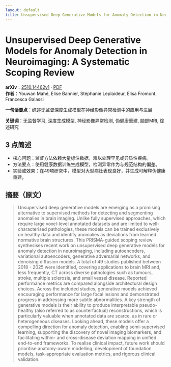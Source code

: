 ```yaml
---
layout: default
title: Unsupervised Deep Generative Models for Anomaly Detection in Neuroimaging: A Systematic Scoping Review
---
```


# Unsupervised Deep Generative Models for Anomaly Detection in Neuroimaging: A Systematic Scoping Review
**arXiv**：[2510.14462v1](https://arxiv.org/abs/2510.14462) · [PDF](https://arxiv.org/pdf/2510.14462.pdf)  
**作者**：Youwan Mahé, Elise Bannier, Stéphanie Leplaideur, Elisa Fromont, Francesca Galassi  

**一句话要点**：综述无监督深度生成模型在神经影像异常检测中的应用与进展

**关键词**：无监督学习, 深度生成模型, 神经影像异常检测, 伪健康重建, 脑部MRI, 综述研究

## 3 点简述
- 核心问题：监督方法依赖大量标注数据，难以处理罕见或异质性疾病。
- 方法要点：使用健康数据训练生成模型，检测异常作为与规范结构的偏差。
- 实验或效果：在49项研究中，模型对大型病灶表现良好，并生成可解释伪健康重建。

## 摘要（原文）

> Unsupervised deep generative models are emerging as a promising alternative
> to supervised methods for detecting and segmenting anomalies in brain imaging.
> Unlike fully supervised approaches, which require large voxel-level annotated
> datasets and are limited to well-characterised pathologies, these models can be
> trained exclusively on healthy data and identify anomalies as deviations from
> learned normative brain structures. This PRISMA-guided scoping review
> synthesises recent work on unsupervised deep generative models for anomaly
> detection in neuroimaging, including autoencoders, variational autoencoders,
> generative adversarial networks, and denoising diffusion models. A total of 49
> studies published between 2018 - 2025 were identified, covering applications to
> brain MRI and, less frequently, CT across diverse pathologies such as tumours,
> stroke, multiple sclerosis, and small vessel disease. Reported performance
> metrics are compared alongside architectural design choices. Across the
> included studies, generative models achieved encouraging performance for large
> focal lesions and demonstrated progress in addressing more subtle
> abnormalities. A key strength of generative models is their ability to produce
> interpretable pseudo-healthy (also referred to as counterfactual)
> reconstructions, which is particularly valuable when annotated data are scarce,
> as in rare or heterogeneous diseases. Looking ahead, these models offer a
> compelling direction for anomaly detection, enabling semi-supervised learning,
> supporting the discovery of novel imaging biomarkers, and facilitating within-
> and cross-disease deviation mapping in unified end-to-end frameworks. To
> realise clinical impact, future work should prioritise anatomy-aware modelling,
> development of foundation models, task-appropriate evaluation metrics, and
> rigorous clinical validation.

